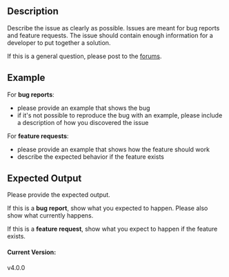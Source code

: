 ## Description
Describe the issue as clearly as possible. Issues are meant for bug reports and feature requests. The issue should contain enough information for a developer to put together a solution.

If this is a general question, please post to the [forums](http://discourse.mc-stan.org).

## Example
For **bug reports**:

- please provide an example that shows the bug
- if it's not possible to reproduce the bug with an example, please include a description of how you discovered the issue


For **feature requests**:

- please provide an example that shows how the feature should work
- describe the expected behavior if the feature exists


## Expected Output
Please provide the expected output.

If this is a **bug report**, show what you expected to happen. Please also show what currently happens.

If this is a **feature request**, show what you expect to happen if the feature exists.


#### Current Version:
v4.0.0
